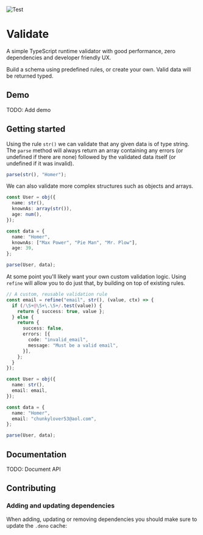 ![Test](https://github.com/rossholdway/validate/actions/workflows/ci.yml/badge.svg)

# Validate

A simple TypeScript runtime validator with good performance, zero dependencies
and developer friendly UX.

Build a schema using predefined rules, or create your own. Valid data will be
returned typed.

## Demo

TODO: Add demo

## Getting started

Using the rule `str()` we can validate that any given data is of type string.
The `parse` method will always return an array containing any errors (or
undefined if there are none) followed by the validated data itself (or undefined
if it was invalid).

```Typescript
parse(str(), "Homer");
```

We can also validate more complex structures such as objects and arrays.

```Typescript
const User = obj({
  name: str(),
  knownAs: array(str()),
  age: num(),
});

const data = {
  name: "Homer",
  knownAs: ["Max Power", "Pie Man", "Mr. Plow"],
  age: 39,
};

parse(User, data);
```

At some point you'll likely want your own custom validation logic. Using
`refine` will allow you to do just that, by building on top of existing rules.

```Typescript
// A custom, reusable validation rule
const email = refine("email", str(), (value, ctx) => {
  if (/\S+@\S+\.\S+/.test(value)) {
    return { success: true, value };
  } else {
    return {
      success: false,
      errors: [{
        code: "invalid_email",
        message: "Must be a valid email",
      }],
    };
  }
});

const User = obj({
  name: str(),
  email: email,
});

const data = {
  name: "Homer",
  email: "chunkylover53@aol.com",
};

parse(User, data);
```

## Documentation

TODO: Document API

## Contributing

### Adding and updating dependencies

When adding, updating or removing dependencies you should make sure to update
the `.deno` cache:
